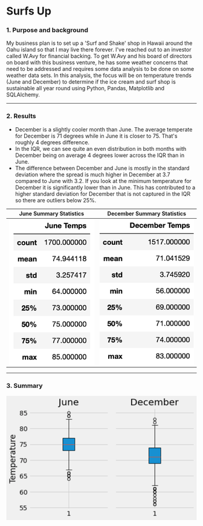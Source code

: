 # Surfs Up

### 1. Purpose and background

My business plan is to set up a 'Surf and Shake' shop in Hawaii around the Oahu island so that I may live there forever. I've reached out to an investor called W.Avy for financial backing. To get W.Avy and his board of directors on board with this business venture, he has some weather concerns that need to be addressed and requires some data analysis to be done on some weather data sets. In this analysis, the focus will be on temperature trends (June and December) to determine if the ice cream and surf shop is sustainable all year round using Python, Pandas, Matplotlib and SQLAlchemy. 


-----

### 2. Results


* December is a slightly cooler month than June. The average temperate for December is 71 degrees while in June it is closer to 75. That's roughly 4 degrees difference.
* In the IQR, we can see quite an even distribution in both months with December being on average 4 degrees lower across the IQR than in June.
* The difference between December and June is mostly in the standard deviation where the spread is much higher in December at 3.7 compared to June with 3.2. If you look at the minimum temperature for December it is significantly lower than in June. This has contributed to a higher standard deviation for December that is not captured in the IQR so there are outliers below 25%.

| June Summary Statistics    |  December Summary Statistics |
|---------------------------|---------------------------|
![june](https://github.com/YanLuong/surfs_up/blob/main/Screenshots/summary%20stats%20june.png) |![dec](https://github.com/YanLuong/surfs_up/blob/main/Screenshots/summary%20stats%20dec.png)


---

### 3. Summary



![box plot](https://github.com/YanLuong/surfs_up/blob/main/Screenshots/combined%20box%20plot.png)
